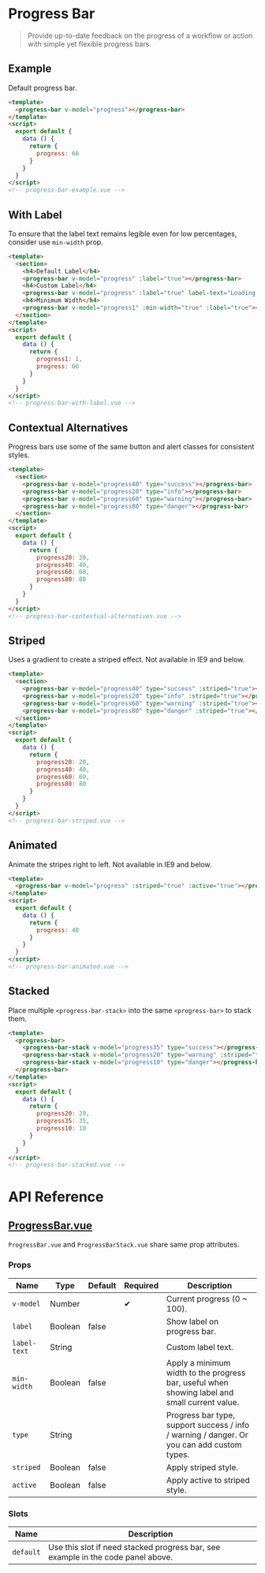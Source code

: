 # Progress Bar

> Provide up-to-date feedback on the progress of a workflow or action with simple yet flexible progress bars.

## Example

Default progress bar.

```html
<template>
  <progress-bar v-model="progress"></progress-bar>
</template>
<script>
  export default {
    data () {
      return {
        progress: 66
      }
    }
  }
</script>
<!-- progress-bar-example.vue -->
```

## With Label

To ensure that the label text remains legible even for low percentages, consider use `min-width` prop.

```html
<template>
  <section>
    <h4>Default Label</h4>
    <progress-bar v-model="progress" :label="true"></progress-bar>
    <h4>Custom Label</h4>
    <progress-bar v-model="progress" :label="true" label-text="Loading......Please wait."></progress-bar>
    <h4>Minimum Width</h4>
    <progress-bar v-model="progress1" :min-width="true" :label="true"></progress-bar>
  </section>
</template>
<script>
  export default {
    data () {
      return {
        progress1: 1,
        progress: 66
      }
    }
  }
</script>
<!-- progress-bar-with-label.vue -->
```

## Contextual Alternatives

Progress bars use some of the same button and alert classes for consistent styles.

```html
<template>
  <section>
    <progress-bar v-model="progress40" type="success"></progress-bar>
    <progress-bar v-model="progress20" type="info"></progress-bar>
    <progress-bar v-model="progress60" type="warning"></progress-bar>
    <progress-bar v-model="progress80" type="danger"></progress-bar>
  </section>
</template>
<script>
  export default {
    data () {
      return {
        progress20: 20,
        progress40: 40,
        progress60: 60,
        progress80: 80
      }
    }
  }
</script>
<!-- progress-bar-contextual-alternatives.vue -->
```

## Striped

Uses a gradient to create a striped effect. Not available in IE9 and below.

```html
<template>
  <section>
    <progress-bar v-model="progress40" type="success" :striped="true"></progress-bar>
    <progress-bar v-model="progress20" type="info" :striped="true"></progress-bar>
    <progress-bar v-model="progress60" type="warning" :striped="true"></progress-bar>
    <progress-bar v-model="progress80" type="danger" :striped="true"></progress-bar>
  </section>
</template>
<script>
  export default {
    data () {
      return {
        progress20: 20,
        progress40: 40,
        progress60: 60,
        progress80: 80
      }
    }
  }
</script>
<!-- progress-bar-striped.vue -->
```

## Animated

Animate the stripes right to left. Not available in IE9 and below.

```html
<template>
  <progress-bar v-model="progress" :striped="true" :active="true"></progress-bar>
</template>
<script>
  export default {
    data () {
      return {
        progress: 40
      }
    }
  }
</script>
<!-- progress-bar-animated.vue -->
```

## Stacked

Place multiple `<progress-bar-stack>` into the same `<progress-bar>` to stack them.

```html
<template>
  <progress-bar>
    <progress-bar-stack v-model="progress35" type="success"></progress-bar-stack>
    <progress-bar-stack v-model="progress20" type="warning" :striped="true"></progress-bar-stack>
    <progress-bar-stack v-model="progress10" type="danger"></progress-bar-stack>
  </progress-bar>
</template>
<script>
  export default {
    data () {
      return {
        progress20: 20,
        progress35: 35,
        progress10: 10
      }
    }
  }
</script>
<!-- progress-bar-stacked.vue -->
```

# API Reference

## [ProgressBar.vue](https://github.com/wxsms/uiv/tree/master/src/components/progressbar/ProgressBar.vue)

`ProgressBar.vue` and `ProgressBarStack.vue` share same prop attributes.

### Props

Name             | Type       | Default  | Required | Description
---------------- | ---------- | -------- | -------- | -----------------------
`v-model`        | Number     |          | &#10004; | Current progress (0 ~ 100).
`label`          | Boolean    | false    |          | Show label on progress bar.
`label-text`     | String     |          |          | Custom label text.
`min-width`      | Boolean    | false    |          | Apply a minimum width to the progress bar, useful when showing label and small current value.
`type`           | String     |          |          | Progress bar type, support success / info / warning / danger. Or you can add custom types.
`striped`        | Boolean    | false    |          | Apply striped style.
`active`         | Boolean    | false    |          | Apply active to striped style.

### Slots

Name      | Description
--------- | -----------------------
`default` | Use this slot if need stacked progress bar, see example in the code panel above.
